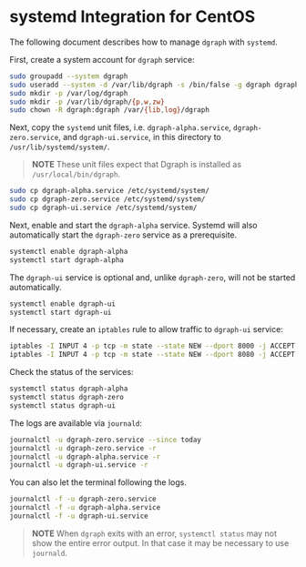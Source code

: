 # systemd Integration for CentOS

The following document describes how to manage `dgraph` with `systemd`.

First, create a system account for `dgraph` service:

```Bash
sudo groupadd --system dgraph
sudo useradd --system -d /var/lib/dgraph -s /bin/false -g dgraph dgraph
sudo mkdir -p /var/log/dgraph
sudo mkdir -p /var/lib/dgraph/{p,w,zw}
sudo chown -R dgraph:dgraph /var/{lib,log}/dgraph
```

Next, copy the `systemd` unit files, i.e. `dgraph-alpha.service`, `dgraph-zero.service`,
and `dgraph-ui.service`, in this directory to `/usr/lib/systemd/system/`.

> **NOTE** These unit files expect that Dgraph is installed as `/usr/local/bin/dgraph`.

```Bash
sudo cp dgraph-alpha.service /etc/systemd/system/
sudo cp dgraph-zero.service /etc/systemd/system/
sudo cp dgraph-ui.service /etc/systemd/system/
```

Next, enable and start the `dgraph-alpha` service. Systemd will also automatically start the
`dgraph-zero` service as a prerequisite.

```Bash
systemctl enable dgraph-alpha
systemctl start dgraph-alpha
```

The `dgraph-ui` service is optional and, unlike `dgraph-zero`, will not be started
automatically.

```Bash
systemctl enable dgraph-ui
systemctl start dgraph-ui
```

If necessary, create an `iptables` rule to allow traffic to `dgraph-ui` service:

```Bash
iptables -I INPUT 4 -p tcp -m state --state NEW --dport 8000 -j ACCEPT
iptables -I INPUT 4 -p tcp -m state --state NEW --dport 8080 -j ACCEPT
```

Check the status of the services:

```Bash
systemctl status dgraph-alpha
systemctl status dgraph-zero
systemctl status dgraph-ui
```

The logs are available via `journald`:

```Bash
journalctl -u dgraph-zero.service --since today
journalctl -u dgraph-zero.service -r
journalctl -u dgraph-alpha.service -r
journalctl -u dgraph-ui.service -r
```

You can also let the terminal following the logs.

```Bash
journalctl -f -u dgraph-zero.service
journalctl -f -u dgraph-alpha.service
journalctl -f -u dgraph-ui.service
```

> **NOTE** When `dgraph` exits with an error, `systemctl status` may not show the entire error
> output. In that case it may be necessary to use `journald`.
